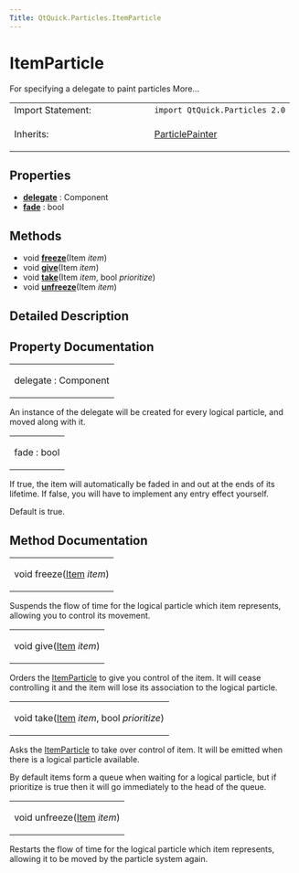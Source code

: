 ```yaml
---
Title: QtQuick.Particles.ItemParticle
---
```

        
ItemParticle
============

<span class="subtitle"></span>
For specifying a delegate to paint particles More...

<table>
<colgroup>
<col width="50%" />
<col width="50%" />
</colgroup>
<tbody>
<tr class="odd">
<td>Import Statement:</td>
<td><code>import QtQuick.Particles 2.0</code></td>
</tr>
<tr class="even">
<td>Inherits:</td>
<td><p><a href="QtQuick.Particles.ParticlePainter.md">ParticlePainter</a></p></td>
</tr>
</tbody>
</table>

<span id="properties"></span>
Properties
----------

-   ****[delegate](#delegate-prop)**** : Component
-   ****[fade](#fade-prop)**** : bool

<span id="methods"></span>
Methods
-------

-   void ****[freeze](#freeze-method)****(Item *item*)
-   void ****[give](#give-method)****(Item *item*)
-   void ****[take](#take-method)****(Item *item*, bool *prioritize*)
-   void ****[unfreeze](#unfreeze-method)****(Item *item*)

<span id="details"></span>
Detailed Description
--------------------

Property Documentation
----------------------

<table>
<colgroup>
<col width="100%" />
</colgroup>
<tbody>
<tr class="odd">
<td><p><span id="delegate-prop"></span><span class="name">delegate</span> : <span class="type">Component</span></p></td>
</tr>
</tbody>
</table>

An instance of the delegate will be created for every logical particle, and moved along with it.

<table>
<colgroup>
<col width="100%" />
</colgroup>
<tbody>
<tr class="odd">
<td><p><span id="fade-prop"></span><span class="name">fade</span> : <span class="type">bool</span></p></td>
</tr>
</tbody>
</table>

If true, the item will automatically be faded in and out at the ends of its lifetime. If false, you will have to implement any entry effect yourself.

Default is true.

Method Documentation
--------------------

<table>
<colgroup>
<col width="100%" />
</colgroup>
<tbody>
<tr class="odd">
<td><p><span id="freeze-method"></span><span class="type">void</span> <span class="name">freeze</span>(<span class="type"><a href="QtQuick.Item.md">Item</a></span> <em>item</em>)</p></td>
</tr>
</tbody>
</table>

Suspends the flow of time for the logical particle which item represents, allowing you to control its movement.

<table>
<colgroup>
<col width="100%" />
</colgroup>
<tbody>
<tr class="odd">
<td><p><span id="give-method"></span><span class="type">void</span> <span class="name">give</span>(<span class="type"><a href="QtQuick.Item.md">Item</a></span> <em>item</em>)</p></td>
</tr>
</tbody>
</table>

Orders the [ItemParticle](index.html) to give you control of the item. It will cease controlling it and the item will lose its association to the logical particle.

<table>
<colgroup>
<col width="100%" />
</colgroup>
<tbody>
<tr class="odd">
<td><p><span id="take-method"></span><span class="type">void</span> <span class="name">take</span>(<span class="type"><a href="QtQuick.Item.md">Item</a></span> <em>item</em>, <span class="type">bool</span> <em>prioritize</em>)</p></td>
</tr>
</tbody>
</table>

Asks the [ItemParticle](index.html) to take over control of item. It will be emitted when there is a logical particle available.

By default items form a queue when waiting for a logical particle, but if prioritize is true then it will go immediately to the head of the queue.

<table>
<colgroup>
<col width="100%" />
</colgroup>
<tbody>
<tr class="odd">
<td><p><span id="unfreeze-method"></span><span class="type">void</span> <span class="name">unfreeze</span>(<span class="type"><a href="QtQuick.Item.md">Item</a></span> <em>item</em>)</p></td>
</tr>
</tbody>
</table>

Restarts the flow of time for the logical particle which item represents, allowing it to be moved by the particle system again.


